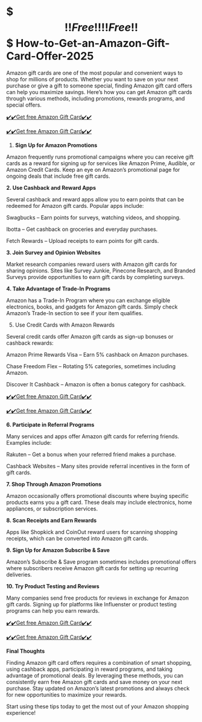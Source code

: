 # $$$ !!Free!! !!Free!! $$$ How-to-Get-an-Amazon-Gift-Card-Offer-2025
Amazon gift cards are one of the most popular and convenient ways to shop for millions of products. Whether you want to save on your next purchase or give a gift to someone special, finding Amazon gift card offers can help you maximize savings. Here’s how you can get Amazon gift cards through various methods, including promotions, rewards programs, and special offers.

[✔️✔️Get free Amazon Gift Card✔️✔️](https://www.my.topgiftcardusa.com/usagift2/)

[✔️✔️Get free Amazon Gift Card✔️✔️](https://www.my.topgiftcardusa.com/usagift2/)

1. **Sign Up for Amazon Promotions**

Amazon frequently runs promotional campaigns where you can receive gift cards as a reward for signing up for services like Amazon Prime, Audible, or Amazon Credit Cards. Keep an eye on Amazon’s promotional page for ongoing deals that include free gift cards.

**2. Use Cashback and Reward Apps**

Several cashback and reward apps allow you to earn points that can be redeemed for Amazon gift cards. Popular apps include:

Swagbucks – Earn points for surveys, watching videos, and shopping.

Ibotta – Get cashback on groceries and everyday purchases.

Fetch Rewards – Upload receipts to earn points for gift cards.

**3. Join Survey and Opinion Websites**

Market research companies reward users with Amazon gift cards for sharing opinions. Sites like Survey Junkie, Pinecone Research, and Branded Surveys provide opportunities to earn gift cards by completing surveys.

**4. Take Advantage of Trade-In Programs**

Amazon has a Trade-In Program where you can exchange eligible electronics, books, and gadgets for Amazon gift cards. Simply check Amazon’s Trade-In section to see if your item qualifies.

5. Use Credit Cards with Amazon Rewards

Several credit cards offer Amazon gift cards as sign-up bonuses or cashback rewards:

Amazon Prime Rewards Visa – Earn 5% cashback on Amazon purchases.

Chase Freedom Flex – Rotating 5% categories, sometimes including Amazon.

Discover It Cashback – Amazon is often a bonus category for cashback.

[✔️✔️Get free Amazon Gift Card✔️✔️](https://www.my.topgiftcardusa.com/usagift2/)

[✔️✔️Get free Amazon Gift Card✔️✔️](https://www.my.topgiftcardusa.com/usagift2/)

**6. Participate in Referral Programs**

Many services and apps offer Amazon gift cards for referring friends. Examples include:

Rakuten – Get a bonus when your referred friend makes a purchase.

Cashback Websites – Many sites provide referral incentives in the form of gift cards.

**7. Shop Through Amazon Promotions**

Amazon occasionally offers promotional discounts where buying specific products earns you a gift card. These deals may include electronics, home appliances, or subscription services.

**8. Scan Receipts and Earn Rewards**

Apps like Shopkick and CoinOut reward users for scanning shopping receipts, which can be converted into Amazon gift cards.

**9. Sign Up for Amazon Subscribe & Save**

Amazon’s Subscribe & Save program sometimes includes promotional offers where subscribers receive Amazon gift cards for setting up recurring deliveries.

**10. Try Product Testing and Reviews**

Many companies send free products for reviews in exchange for Amazon gift cards. Signing up for platforms like Influenster or product testing programs can help you earn rewards.

[✔️✔️Get free Amazon Gift Card✔️✔️](https://www.my.topgiftcardusa.com/usagift2/)

[✔️✔️Get free Amazon Gift Card✔️✔️](https://www.my.topgiftcardusa.com/usagift2/)

**Final Thoughts**

Finding Amazon gift card offers requires a combination of smart shopping, using cashback apps, participating in reward programs, and taking advantage of promotional deals. By leveraging these methods, you can consistently earn free Amazon gift cards and save money on your next purchase. Stay updated on Amazon’s latest promotions and always check for new opportunities to maximize your rewards.

Start using these tips today to get the most out of your Amazon shopping experience!
